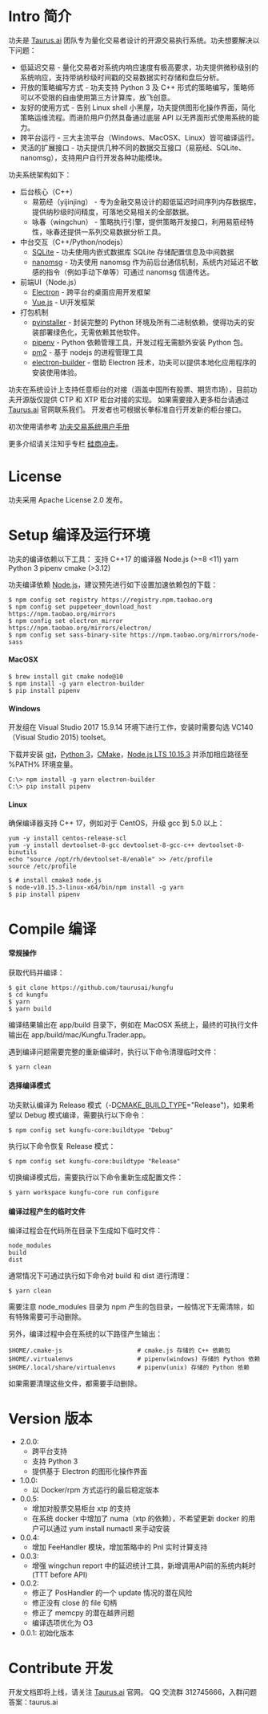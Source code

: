 # Intro 简介

功夫是 [Taurus.ai](http://taurus.ai) 团队专为量化交易者设计的开源交易执行系统。功夫想要解决以下问题：
* 低延迟交易 - 量化交易者对系统内响应速度有极高要求，功夫提供微秒级别的系统响应，支持带纳秒级时间戳的交易数据实时存储和盘后分析。
* 开放的策略编写方式 - 功夫支持 Python 3 及 C++ 形式的策略编写，策略师可以不受限的自由使用第三方计算库，放飞创意。
* 友好的使用方式 - 告别 Linux shell 小黑屋，功夫提供图形化操作界面，简化策略运维流程。而进阶用户仍然具备通过底层 API 以无界面形式使用系统的能力。
* 跨平台运行 - 三大主流平台（Windows、MacOSX、Linux）皆可编译运行。
* 灵活的扩展接口 - 功夫提供几种不同的数据交互接口（易筋经、SQLite、nanomsg），支持用户自行开发各种功能模块。

功夫系统架构如下：
* 后台核心（C++）
  * 易筋经（yijinjing） - 专为金融交易设计的超低延迟时间序列内存数据库，提供纳秒级时间精度，可落地交易相关的全部数据。
  * 咏春（wingchun） - 策略执行引擎，提供策略开发接口，利用易筋经特性，咏春还提供一系列交易数据分析工具。
* 中台交互（C++/Python/nodejs）
  * [SQLite](https://www.sqlite.org/index.html) - 功夫使用内嵌式数据库 SQLite 存储配置信息及中间数据
  * [nanomsg](https://nanomsg.org) - 功夫使用 nanomsg 作为前后台通信机制，系统内对延迟不敏感的指令（例如手动下单等）可通过 nanomsg 信道传达。
* 前端UI（Node.js）
  * [Electron](https://electronjs.org) - 跨平台的桌面应用开发框架
  * [Vue.js](https://vuejs.org) - UI开发框架
* 打包机制
  * [pyinstaller](https://pyinstaller.readthedocs.io/en/stable/) - 封装完整的 Python 环境及所有二进制依赖，使得功夫的安装部署绿色化，无需依赖其他软件。
  * [pipenv](https://pipenv.readthedocs.io) - Python 依赖管理工具，开发过程无需额外安装 Python 包。
  * [pm2](https://pm2.io) - 基于 nodejs 的进程管理工具
  * [electron-builder](https://www.electron.build) - 借助 Electron 技术，功夫可以提供本地化应用程序的安装使用体验。

功夫在系统设计上支持任意柜台的对接（涵盖中国所有股票、期货市场），目前功夫开源版仅提供 CTP 和 XTP 柜台对接的实现。
如果需要接入更多柜台请通过 [Taurus.ai](http://taurus.ai) 官网联系我们。
开发者也可根据长拳标准自行开发新的柜台接口。

初次使用请参考 [功夫交易系统用户手册](https://taurusai.gitbook.io/kungfu-manual/)

更多介绍请关注知乎专栏 [硅商冲击](https://zhuanlan.zhihu.com/silicontrader)。

# License

功夫采用 Apache License 2.0 发布。

# Setup 编译及运行环境

功夫的编译依赖以下工具：
支持 C++17 的编译器
Node.js (>=8 <11)
yarn
Python 3
pipenv
cmake (>3.12)

功夫编译依赖 [Node.js](https://nodejs.org)，建议预先进行如下设置加速依赖包的下载：
```
$ npm config set registry https://registry.npm.taobao.org
$ npm config set puppeteer_download_host https://npm.taobao.org/mirrors
$ npm config set electron_mirror https://npm.taobao.org/mirrors/electron/
$ npm config set sass-binary-site https://npm.taobao.org/mirrors/node-sass
```

#### MacOSX

```
$ brew install git cmake node@10
$ npm install -g yarn electron-builder
$ pip install pipenv
```

#### Windows

开发组在 Visual Studio 2017 15.9.14 环境下进行工作，安装时需要勾选 VC140（Visual Studio 2015) toolset。

下载并安装 [git](https://git-scm.com/download/win)，[Python 3](https://www.python.org/downloads/windows/)，[CMake](https://cmake.org/install/)，[Node.js LTS 10.15.3](https://nodejs.org/en/download/) 并添加相应路径至 %PATH% 环境变量。

```
C:\> npm install -g yarn electron-builder
C:\> pip install pipenv
```

#### Linux

确保编译器支持 C++ 17，例如对于 CentOS，升级 gcc 到 5.0 以上：

```
yum -y install centos-release-scl
yum -y install devtoolset-8-gcc devtoolset-8-gcc-c++ devtoolset-8-binutils
echo "source /opt/rh/devtoolset-8/enable" >> /etc/profile
source /etc/profile
```

```
$ # install cmake3 node.js
$ node-v10.15.3-linux-x64/bin/npm install -g yarn
$ pip install pipenv
```

# Compile 编译

#### 常规操作

获取代码并编译：
```
$ git clone https://github.com/taurusai/kungfu
$ cd kungfu
$ yarn
$ yarn build
```

编译结果输出在 app/build 目录下，例如在 MacOSX 系统上，最终的可执行文件输出在 app/build/mac/Kungfu.Trader.app。

遇到编译问题需要完整的重新编译时，执行以下命令清理临时文件：
```
$ yarn clean
```

#### 选择编译模式

功夫默认编译为 Release 模式（-D[CMAKE_BUILD_TYPE](https://cmake.org/cmake/help/v3.12/variable/CMAKE_BUILD_TYPE.html)="Release")，如果希望以 Debug 模式编译，需要执行以下命令：
```
$ npm config set kungfu-core:buildtype "Debug"
```

执行以下命令恢复 Release 模式：
```
$ npm config set kungfu-core:buildtype "Release"
```

切换编译模式后，需要执行以下命令重新生成配置文件：
```
$ yarn workspace kungfu-core run configure
```


#### 编译过程产生的临时文件

编译过程会在代码所在目录下生成如下临时文件：
```
node_modules
build
dist
```
通常情况下可通过执行如下命令对 build 和 dist 进行清理：
```
$ yarn clean
```
需要注意 node_modules 目录为 npm 产生的包目录，一般情况下无需清除，如有特殊需要可手动删除。

另外，编译过程中会在系统的以下路径产生输出：
```
$HOME/.cmake-js                     # cmake.js 存储的 C++ 依赖包
$HOME/.virtualenvs                  # pipenv(windows) 存储的 Python 依赖
$HOME/.local/share/virtualenvs      # pipenv(unix) 存储的 Python 依赖
```
如果需要清理这些文件，都需要手动删除。


# Version 版本

* 2.0.0:
    * 跨平台支持
    * 支持 Python 3
    * 提供基于 Electron 的图形化操作界面
* 1.0.0:
    * 以 Docker/rpm 方式运行的最后稳定版本
* 0.0.5:
    * 增加对股票交易柜台 xtp 的支持
    * 在系统 docker 中增加了 numa（xtp 的依赖），不希望更新 docker 的用户可以通过 yum install numactl 来手动安装
* 0.0.4:
    * 增加 FeeHandler 模块，增加策略中的 Pnl 实时计算支持
* 0.0.3:
    * 增强 wingchun report 中的延迟统计工具，新增调用API前的系统内耗时 (TTT before API)
* 0.0.2:
    * 修正了 PosHandler 的一个 update 情况的潜在风险
    * 修正没有 close 的 file 句柄
    * 修正了 memcpy 的潜在越界问题
    * 编译选项优化为 O3
* 0.0.1:
    初始化版本

# Contribute 开发

开发文档即将上线，请关注 [Taurus.ai](http://taurus.ai) 官网。
QQ 交流群 312745666，入群问题答案：taurus.ai